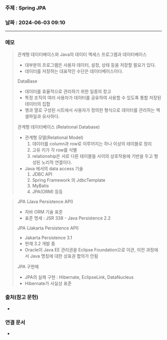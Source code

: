 ### 주제 : Spring JPA

### 날짜 : 2024-06-03 09:10
----
### 메모
> 관계형 데이터베이스와 Java의 데이터 액세스
> 프로그램과 데이터베이스
> 	- 대부분의 프로그램은 사용자 데이터, 설정, 상태 등을 저장할 필요가 있다.
> 	- 데이터를 저장하는 대표적인 수단은 데이터베이스이다.
> 
> DataBase
> 	- 데이터를 효율적으로 관리하기 위한 일종의 창고
> 	- 특정 조직의 여러 사용자가 데이터를 공유하여 사용할 수 있도록 통합 저장된 데이터의 집합
> 	- 행과 열로 구성된 시트에서 사용자가 정의한 형식으로 데이터를 관리하는 엑셀파일과 유사하다.
> 
> 관계형 데이터베이스 (Relational Database)
> 	- 관계형 모델(Relational Model)
> 		1. 데이터를 column과 row로 이루어지는 하나 이상의 테이블로 정리
> 		2. 고유 키가 각 row를 식별
> 		3. relationship은 서로 다른 테이블들 사이의 상호작용에 기반을 두고 형성된 노리적 연결이다.
> 	- Java 에서의 data access 기술
> 		1. JDBC API
> 		2. Spring Framework 의 JdbcTemplate
> 		3. MyBatis
> 		4. JPA(ORM)
> 		등등

> JPA (Java Persistence API)
> 	- 자바 ORM 기술 표준
> 	- 표준 명세 : JSR 338 - Java Persistence 2.2
>
>JPA (Jakarta Persistence API)
>	- Jakarta Persistence 3.1
>	- 현재 3.2 개발 중
>	- Oracle이 Java EE 관리권을 Eclipse Foundation으로 이관, 이전 과정에서 Java 명칭에 대한 상표권 합의가 안됨
> 
> JPA 구현체
> 	- JPA의 실제 구현 : Hibernate, EclipseLink, DataNucleus
> 	- Hibernate가 사실상 표준
> 	

### 출처(참고 문헌)
-

### 연결 문서
-
